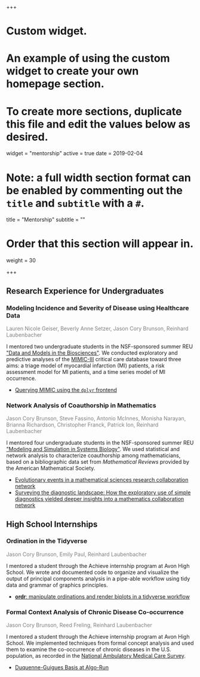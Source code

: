 +++
# Custom widget.
# An example of using the custom widget to create your own homepage section.
# To create more sections, duplicate this file and edit the values below as desired.
widget = "mentorship"
active = true
date = 2019-02-04

# Note: a full width section format can be enabled by commenting out the `title` and `subtitle` with a `#`.
title = "Mentorship"
subtitle = ""

# Order that this section will appear in.
weight = 30

+++

## Research Experience for Undergraduates

### Modeling Incidence and Severity of Disease using Healthcare Data

<span style="color:gray">
Lauren Nicole Geiser, Beverly Anne Setzer, Jason Cory Brunson, Reinhard Laubenbacher
</span>

I mentored two undergraduate students in the NSF-sponsored summer REU ["Data and Models in the Biosciences"](https://health.uconn.edu/quantitative-medicine/biomath/). We conducted exploratory and predictive analyses of the [MIMIC-III](https://mimic.physionet.org/) critical care database toward three aims: a triage model of myocardial infarction (MI) patients, a risk assessment model for MI patients, and a time series model of MI occurrence.

* [Querying MIMIC using the `dplyr` frontend](https://github.com/MIT-LCP/mimic-code/blob/master/tutorials/dplyr-frontend/intro.md)

### Network Analysis of Coauthorship in Mathematics

<span style="color:gray">
Jason Cory Brunson, Steve Fassino, Antonio McInnes, Monisha Narayan, Brianna Richardson, Christopher Franck, Patrick Ion, Reinhard Laubenbacher
</span>

I mentored four undergraduate students in the NSF-sponsored summer REU ["Modeling and Simulation in Systems Biology"](https://health.uconn.edu/quantitative-medicine/biomath2017/). We used statistical and network analysis to characterize coauthorship among mathematicians, based on a bibliographic data set from _Mathematical Reviews_ provided by the American Mathematical Society.

* [Evolutionary events in a mathematical sciences research collaboration network](https://link.springer.com/article/10.1007/s11192-013-1209-z)
* [Surveying the diagnostic landscape: How the exploratory use of simple diagnostics yielded deeper insights into a mathematics collaboration network](https://www.researchgate.net/publication/272481331_Surveying_the_diagnostic_landscape_How_the_exploratory_use_of_simple_diagnostics_yielded_deeper_insights_into_a_mathematics_collaboration_network)

## High School Internships

### Ordination in the Tidyverse

<span style="color:gray">
Jason Cory Brunson, Emily Paul, Reinhard Laubenbacher
</span>

I mentored a student through the Achieve internship program at Avon High School. We wrote and documented code to organize and visualize the output of principal components analysis in a pipe-able workflow using tidy data and grammar of graphics principles.

* [**ordr**: manipulate ordinations and render biplots in a tidyverse workflow](https://github.com/corybrunson/ordr)

### Formal Context Analysis of Chronic Disease Co-occurrence

<span style="color:gray">
Jason Cory Brunson, Reed Freling, Reinhard Laubenbacher
</span>

I mentored a student through the Achieve internship program at Avon High School. We implemented techniques from formal concept analysis and used them to examine the co-occurrence of chronic diseases in the U.S. population, as recorded in the [National Ambulatory Medical Care Survey](https://www.cdc.gov/nchs/ahcd/index.htm).

* [Duquenne-Guigues Basis at Algo-Run](http://dg-basis.algorun.org/)
